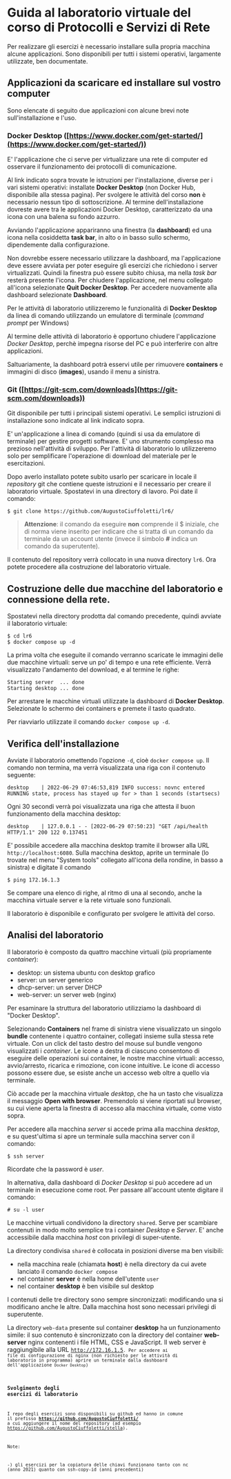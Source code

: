 # Guida al laboratorio virtuale del corso di Protocolli e Servizi di Rete
Per realizzare gli esercizi è necessario installare sulla propria macchina alcune applicazioni. Sono disponibili per tutti i sistemi operativi, largamente utilizzate, ben documentate.

## Applicazioni da scaricare ed installare sul vostro computer

Sono elencate di seguito due applicazioni con alcune brevi note sull'installazione e l'uso.

### Docker Desktop ([https://www.docker.com/get-started/](https://www.docker.com/get-started/))

E' l'applicazione che ci serve per virtualizzare una rete di computer ed osservare il funzionamento dei protocolli di comunicazione.

Al link indicato sopra trovate le istruzioni per l'installazione, diverse per i vari sistemi operativi: installate **Docker Desktop** (non Docker Hub, disponibile alla stessa pagina). Per svolgere le attività del corso **non** è necessario nessun tipo di sottoscrizione. Al termine dell'installazione dovreste avere tra le applicazioni Docker Desktop, caratterizzato da una icona con una balena su fondo azzurro.

Avviando l'applicazione appariranno una finestra (la **dashboard**) ed una icona nella cosiddetta **task bar**, in alto o in basso sullo schermo, dipendemente dalla configurazione.

Non dovrebbe essere necessario utilizzare la dashboard, ma l'applicazione deve essere avviata per poter eseguire gli esercizi che richiedono i server virtualizzati. Quindi la finestra può essere subito chiusa, ma nella *task bar* resterà presente l'icona. Per chiudere l'applicazione, nel menu collegato all'icona selezionate **Quit Docker Desktop**. Per accedere nuovamente alla dashboard selezionate **Dashboard**.

Per le attività di laboratorio utilizzeremo le funzionalità di **Docker Desktop** da linea di comando utilizzando un emulatore di terminale (*command prompt* per Windows)

Al termine delle attività di laboratorio è opportuno chiudere l'applicazione *Docker Desktop*, perchè impegna risorse del PC e può interferire con altre applicazioni.

Saltuariamente, la dashboard potrà esservi utile per rimuovere **containers** e immagini di disco (**images**), usando il menu a sinistra.

### Git ([https://git-scm.com/downloads](https://git-scm.com/downloads))

Git disponibile per tutti i principali sistemi operativi. Le semplici istruzioni di installazione sono indicate al link indicato sopra.

E' un'applicazione a linea di comando (quindi si usa da emulatore di terminale) per gestire progetti software. E' uno strumento complesso ma prezioso nell'attività di sviluppo. Per l'attività di laboratorio lo utilizzeremo solo per semplificare l'operazione di download del materiale per le esercitazioni.

Dopo averlo installato potete subito usarlo per scaricare in locale il *repository* git che contiene queste istruzioni e il necessario per creare il laboratorio virtuale. Spostatevi in una directory di lavoro. Poi date il comando:

    $ git clone https://github.com/AugustoCiuffoletti/lr6/

> **Attenzione**: il comando da eseguire **non** comprende il $ iniziale, che di norma viene inserito per indicare che si tratta di un comando da terminale da un account utente (invece il simbolo **#** indica un comando da superutente).

Il contenuto del repository verrà collocato in una nuova directory `lr6`. Ora potete procedere alla costruzione del laboratorio virtuale.

## Costruzione delle due macchine del laboratorio e connessione della rete.

Spostatevi nella directory prodotta dal comando precedente, quindi avviate il laboratorio virtuale:

    $ cd lr6
    $ docker compose up -d

La prima volta che eseguite il comando verranno scaricate le immagini delle due macchine virtuali: serve un po' di tempo e una rete efficiente. Verrà visualizzato l'andamento del download, e al termine le righe:

    Starting server  ... done
    Starting desktop ... done

Per arrestare le macchine virtuali utilizzate la dashboard di **Docker Desktop**. Selezionate lo schermo dei containers e premete il tasto quadrato.

Per riavviarlo utilizzate il comando `docker compose up -d`. 

## Verifica dell'installazione 

Avviate il laboratorio omettendo l'opzione `-d`, cioè `docker compose up`. Il comando non termina, ma verrà visualizzata una riga con il contenuto seguente:

    desktop    | 2022-06-29 07:46:53,819 INFO success: novnc entered RUNNING state, process has stayed up for > than 1 seconds (startsecs)

Ogni 30 secondi verrà poi visualizzata una riga che attesta il buon funzionamento della macchina desktop:

    desktop    | 127.0.0.1 - - [2022-06-29 07:50:23] "GET /api/health HTTP/1.1" 200 122 0.137451
    
E' possibile accedere alla macchina desktop tramite il browser alla URL `http://localhost:6080`. Sulla macchina desktop, aprite un terminale (lo trovate nel menu "System tools" collegato all'icona della rondine, in basso a sinistra) e digitate il comando

    $ ping 172.16.1.3

Se compare una elenco di righe, al ritmo di una al secondo, anche la macchina virtuale server e la rete virtuale sono funzionali.

Il laboratorio è disponibile e configurato per svolgere le attività del corso.

## Analisi del laboratorio

Il laboratorio è composto da quattro macchine virtuali (più propriamente *container*):

- desktop: un sistema ubuntu con desktop grafico
- server: un server generico
- dhcp-server: un server DHCP
- web-server: un server web (nginx)

Per esaminare la struttura del laboratorio utilizziamo la dashboard di "Docker Desktop".

Selezionando **Containers** nel frame di sinistra viene visualizzato un singolo **bundle** contenente i quattro container, collegati insieme sulla stessa rete virtuale. Con un click del tasto destro del mouse sul bundle vengono visualizzati i *container*. Le icone a destra di ciascuno consentono di eseguire delle operazioni sui container, le nostre macchine virtuali: accesso, avvio/arresto, ricarica e rimozione, con icone intuitive. Le icone di accesso possono essere due, se esiste anche un accesso web oltre a quello via terminale.

Ciò accade per la macchina virtuale *desktop*, che ha un tasto che visualizza il messaggio **Open with browser**. Premendolo si viene riportati sul browser, su cui viene aperta la finestra di accesso alla macchina virtuale, come visto sopra. 

Per accedere alla macchina *server* si accede prima alla macchina *desktop*, e su quest'ultima si apre un terminale sulla macchina server con il comando:

    $ ssh server
    
Ricordate che la password è *user*.

In alternativa, dalla dashboard di *Docker Desktop* si può accedere ad un terminale in esecuzione come root. Per passare all'account utente digitare il comando:

    # su -l user 

Le macchine virtuali condividono la directory `shared`. Serve per scambiare contenuti in modo molto semplice tra i container *Desktop* e *Server*. E' anche accessibile dalla macchina *host* con privilegi di super-utente.

La directory condivisa `shared` è collocata in posizioni diverse ma ben visibili:

* nella macchina reale (chiamata **host**) è nella directory da cui avete lanciato il comando `docker compose`
* nel container **server** è nella home dell'utente `user`
* nel container **desktop** è ben visibile sul desktop

I contenuti delle tre directory sono sempre sincronizzati: modificando una si modificano anche le altre. Dalla macchina host sono necessari privilegi di superutente.

La directory `web-data` presente sul container **desktop** ha un funzionamento simile: il suo contenuto è sincronizzato con la directory del container **web-server** nginx contenenti i file HTML, CSS e JavaScript. Il web server è raggiungibile alla URL <code>http://172.16.1.5<code>. Per accedere ai file di configurazione di nginx (non richiesto per le attività di laboratorio in programma) aprire un terminale dalla dashboard dell'applicazione `Docker Desktop`)

### Svolgimento degli esercizi di laboratorio

I repo degli esercizi sono disponibili su github ed hanno in comune il prefisso **https://github.com/AugustoCiuffoletti/** a cui aggiungere il nome del repository (ad esempio https://github.com/AugustoCiuffoletti/stella).

Note:

-) gli esercizi per la copiatura delle chiavi funzionano tanto con nc (anno 2021) quanto con ssh-copy-id (anni precedenti)

